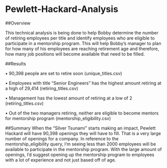 # Pewlett-Hackard-Analysis

##Overview

This technical analysis is being done to help Bobby determine the number of retiring employees per title and identify employees who are eligible to participate in a mentorship program. This will help Bobby’s manager to plan for how many of his employees are reaching retirement age and therefore, how many job positions will become available that need to be filled. 

##Results

•	90,398 people are set to retire soon (unique_titles.csv)

•	Employees with title “Senior Engineers” has the highest amount retiring at a high of 29,414 (retiring_titles.csv)

•	Management has the lowest amount of retiring at a low of 2 (retiring_titles.csv)

•	Out of the two managers retiring, neither are eligible to become mentors for mentorship program (mentorship_eligibility.csv)

##Summary
When the “Silver Tsunami” starts making an impact, Pewlett Hackard will have 90,398 openings they will have to fill. That is a very large number of openings for a company. In reference to the mentorship_eligibility query, I’m seeing less than 2000 employees will be available to participate in the mentorship program. With the large amount of openings, I’d suggest opening up the mentorship program to employees with a lot of experience and not just based off of age. 
